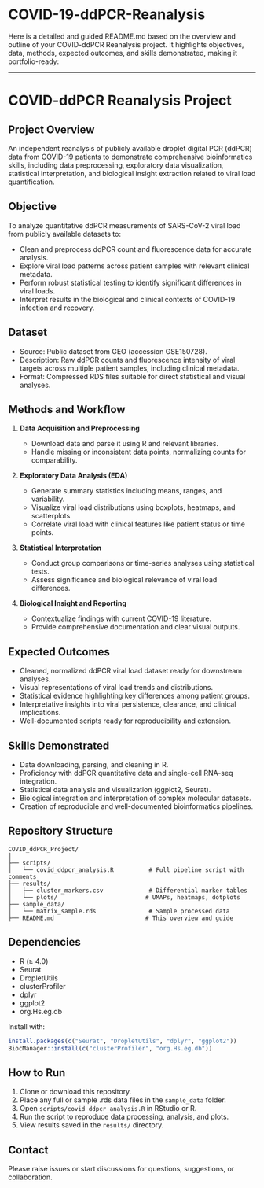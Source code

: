 # COVID-19-ddPCR-Reanalysis
Here is a detailed and guided README.md based on the overview and outline of your COVID-ddPCR Reanalysis project. It highlights objectives, data, methods, expected outcomes, and skills demonstrated, making it portfolio-ready:

***

# COVID-ddPCR Reanalysis Project

## Project Overview

An independent reanalysis of publicly available droplet digital PCR (ddPCR) data from COVID-19 patients to demonstrate comprehensive bioinformatics skills, including data preprocessing, exploratory data visualization, statistical interpretation, and biological insight extraction related to viral load quantification.

## Objective

To analyze quantitative ddPCR measurements of SARS-CoV-2 viral load from publicly available datasets to:

- Clean and preprocess ddPCR count and fluorescence data for accurate analysis.
- Explore viral load patterns across patient samples with relevant clinical metadata.
- Perform robust statistical testing to identify significant differences in viral loads.
- Interpret results in the biological and clinical contexts of COVID-19 infection and recovery.

## Dataset

- Source: Public dataset from GEO (accession GSE150728).
- Description: Raw ddPCR counts and fluorescence intensity of viral targets across multiple patient samples, including clinical metadata.
- Format: Compressed RDS files suitable for direct statistical and visual analyses.

## Methods and Workflow

1. **Data Acquisition and Preprocessing**  
   - Download data and parse it using R and relevant libraries.  
   - Handle missing or inconsistent data points, normalizing counts for comparability.

2. **Exploratory Data Analysis (EDA)**  
   - Generate summary statistics including means, ranges, and variability.  
   - Visualize viral load distributions using boxplots, heatmaps, and scatterplots.  
   - Correlate viral load with clinical features like patient status or time points.

3. **Statistical Interpretation**  
   - Conduct group comparisons or time-series analyses using statistical tests.  
   - Assess significance and biological relevance of viral load differences.

4. **Biological Insight and Reporting**  
   - Contextualize findings with current COVID-19 literature.  
   - Provide comprehensive documentation and clear visual outputs.

## Expected Outcomes

- Cleaned, normalized ddPCR viral load dataset ready for downstream analyses.
- Visual representations of viral load trends and distributions.
- Statistical evidence highlighting key differences among patient groups.
- Interpretative insights into viral persistence, clearance, and clinical implications.
- Well-documented scripts ready for reproducibility and extension.

## Skills Demonstrated

- Data downloading, parsing, and cleaning in R.
- Proficiency with ddPCR quantitative data and single-cell RNA-seq integration.
- Statistical data analysis and visualization (ggplot2, Seurat).
- Biological integration and interpretation of complex molecular datasets.
- Creation of reproducible and well-documented bioinformatics pipelines.

## Repository Structure

```
COVID_ddPCR_Project/
│
├── scripts/
│   └── covid_ddpcr_analysis.R          # Full pipeline script with comments
├── results/
│   ├── cluster_markers.csv             # Differential marker tables
│   └── plots/                         # UMAPs, heatmaps, dotplots
├── sample_data/
│   └── matrix_sample.rds               # Sample processed data
├── README.md                          # This overview and guide
```

## Dependencies

- R (≥ 4.0)
- Seurat
- DropletUtils
- clusterProfiler
- dplyr
- ggplot2
- org.Hs.eg.db

Install with:

```r
install.packages(c("Seurat", "DropletUtils", "dplyr", "ggplot2"))
BiocManager::install(c("clusterProfiler", "org.Hs.eg.db"))
```

## How to Run

1. Clone or download this repository.
2. Place any full or sample .rds data files in the `sample_data` folder.
3. Open `scripts/covid_ddpcr_analysis.R` in RStudio or R.
4. Run the script to reproduce data processing, analysis, and plots.
5. View results saved in the `results/` directory.

## Contact

Please raise issues or start discussions for questions, suggestions, or collaboration.
